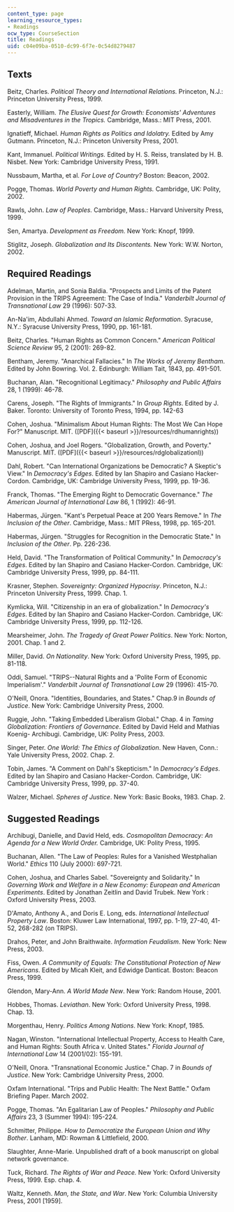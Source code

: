 ```yaml
---
content_type: page
learning_resource_types:
- Readings
ocw_type: CourseSection
title: Readings
uid: c04e09ba-0510-dc99-6f7e-0c54d8279487
---
```


Texts
-----

Beitz, Charles. _Political Theory and International Relations._ Princeton, N.J.: Princeton University Press, 1999.

Easterly, William. _The Elusive Quest for Growth: Economists' Adventures and Misadventures in the Tropics._ Cambridge, Mass.: MIT Press, 2001.

Ignatieff, Michael. _Human Rights as Politics and Idolatry._ Edited by Amy Gutmann. Princeton, N.J.: Princeton University Press, 2001.

Kant, Immanuel. _Political Writings._ Edited by H. S. Reiss, translated by H. B. Nisbet. New York: Cambridge University Press, 1991.

Nussbaum, Martha, et al. _For Love of Country?_ Boston: Beacon, 2002.

Pogge, Thomas. _World Poverty and Human Rights._ Cambridge, UK: Polity, 2002.

Rawls, John. _Law of Peoples._ Cambridge, Mass.: Harvard University Press, 1999.

Sen, Amartya. _Development as Freedom._ New York: Knopf, 1999.

Stiglitz, Joseph. _Globalization and Its Discontents._ New York: W.W. Norton, 2002.

Required Readings
-----------------

Adelman, Martin, and Sonia Baldia. "Prospects and Limits of the Patent Provision in the TRIPS Agreement: The Case of India." _Vanderbilt Journal of Transnational Law_ 29 (1996): 507-33.

An-Na'im, Abdullahi Ahmed. _Toward an Islamic Reformation_. Syracuse, N.Y.: Syracuse University Press, 1990, pp. 161-181.

Beitz, Charles. "Human Rights as Common Concern." _American Political Science Review_ 95, 2 (2001): 269-82.

Bentham, Jeremy. "Anarchical Fallacies." In _The Works of Jeremy Bentham_. Edited by John Bowring. Vol. 2. Edinburgh: William Tait, 1843, pp. 491-501.

Buchanan, Alan. "Recognitional Legitimacy." _Philosophy and Public Affairs_ 28, 1 (1999): 46-78.

Carens, Joseph. "The Rights of Immigrants." In _Group Rights_. Edited by J. Baker. Toronto: University of Toronto Press, 1994, pp. 142-63

Cohen, Joshua. "Minimalism About Human Rights: The Most We Can Hope For?" Manuscript. MIT. ([PDF]({{< baseurl >}}/resources/rdhumanrights))

Cohen, Joshua, and Joel Rogers. "Globalization, Growth, and Poverty." Manuscript. MIT. ([PDF]({{< baseurl >}}/resources/rdglobalizationl))

Dahl, Robert. "Can International Organizations be Democratic? A Skeptic's View." In _Democracy's Edges_. Edited by Ian Shapiro and Casiano Hacker-Cordon. Cambridge, UK: Cambridge University Press, 1999, pp. 19-36.

Franck, Thomas. "The Emerging Right to Democratic Governance." _The American Journal of International Law_ 86, 1 (1992): 46-91.

Habermas, Jürgen. "Kant's Perpetual Peace at 200 Years Remove." In _The Inclusion of the Other_. Cambridge, Mass.: MIT PRess, 1998, pp. 165-201.

Habermas, Jürgen. "Struggles for Recognition in the Democratic State." In _Inclusion of the Other_. Pp. 226-236.

Held, David. "The Transformation of Political Community." In _Democracy's Edges_. Edited by Ian Shapiro and Casiano Hacker-Cordon. Cambridge, UK: Cambridge University Press, 1999, pp. 84-111.

Krasner, Stephen. _Sovereignty: Organized Hypocrisy_. Princeton, N.J.: Princeton University Press, 1999. Chap. 1.

Kymlicka, Will. "Citizenship in an era of globalization." In _Democracy's Edges_. Edited by Ian Shapiro and Casiano Hacker-Cordon. Cambridge, UK: Cambridge University Press, 1999, pp. 112-126.

Mearsheimer, John. _The Tragedy of Great Power Politics_. New York: Norton, 2001. Chap. 1 and 2.

Miller, David. _On Nationality_. New York: Oxford University Press, 1995, pp. 81-118.

Oddi, Samuel. "TRIPS--Natural Rights and a 'Polite Form of Economic Imperialism'." _Vanderbilt Journal of Transnational Law_ 29 (1996): 415-70.

O'Neill, Onora. "Identities, Boundaries, and States." Chap.9 in _Bounds of Justice_. New York: Cambridge University Press, 2000.

Ruggie, John. "Taking Embedded Liberalism Global." Chap. 4 in _Taming Globalization: Frontiers of Governance_. Edited by David Held and Mathias Koenig- Archibugi. Cambridge, UK: Polity Press, 2003.

Singer, Peter. _One World: The Ethics of Globalization_. New Haven, Conn.: Yale University Press, 2002. Chap. 2.

Tobin, James. "A Comment on Dahl's Skepticism." In _Democracy's Edges_. Edited by Ian Shapiro and Casiano Hacker-Cordon. Cambridge, UK: Cambridge University Press, 1999, pp. 37-40.

Walzer, Michael. _Spheres of Justice_. New York: Basic Books, 1983. Chap. 2.

Suggested Readings
------------------

Archibugi, Danielle, and David Held, eds. _Cosmopolitan Democracy: An Agenda for a New World Order._ Cambridge, UK: Polity Press, 1995.

Buchanan, Allen. "The Law of Peoples: Rules for a Vanished Westphalian World." _Ethics_ 110 (July 2000): 697-721.

Cohen, Joshua, and Charles Sabel. "Sovereignty and Solidarity." In _Governing Work and Welfare in a New Economy: European and American Experiments_. Edited by Jonathan Zeitlin and David Trubek. New York : Oxford University Press, 2003.

D'Amato, Anthony A., and Doris E. Long, eds. _International Intellectual Property Law_. Boston: Kluwer Law International, 1997, pp. 1-19, 27-40, 41-52, 268-282 (on TRIPS).

Drahos, Peter, and John Braithwaite. _Information Feudalism_. New York: New Press, 2003.

Fiss, Owen. _A Community of Equals: The Constitutional Protection of New Americans_. Edited by Micah Kleit, and Edwidge Danticat. Boston: Beacon Press, 1999.

Glendon, Mary-Ann. _A World Made New_. New York: Random House, 2001.

Hobbes, Thomas. _Leviathan_. New York: Oxford University Press, 1998. Chap. 13.

Morgenthau, Henry. _Politics Among Nations_. New York: Knopf, 1985.

Nagan, Winston. "International Intellectual Property, Access to Health Care, and Human Rights: South Africa v. United States." _Florida Journal of International Law_ 14 (2001/02): 155-191.

O'Neill, Onora. "Transnational Economic Justice." Chap. 7 in _Bounds of Justice_. New York: Cambridge University Press, 2000.

Oxfam International. "Trips and Public Health: The Next Battle." Oxfam Briefing Paper. March 2002.

Pogge, Thomas. "An Egalitarian Law of Peoples." _Philosophy and Public Affairs_ 23, 3 (Summer 1994): 195-224.

Schmitter, Philippe. _How to Democratize the European Union and Why Bother_. Lanham, MD: Rowman & Littlefield, 2000.

Slaughter, Anne-Marie. Unpublished draft of a book manuscript on global network governance.

Tuck, Richard. _The Rights of War and Peace._ New York: Oxford University Press, 1999. Esp. chap. 4.

Waltz, Kenneth. _Man, the State, and War_. New York: Columbia University Press, 2001 \[1959\].